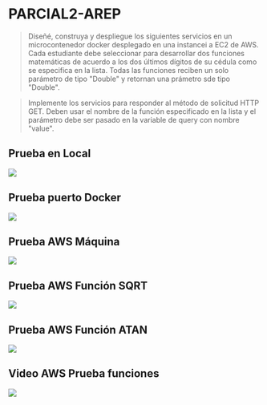 # PARCIAL2-AREP

>Diseñé, construya y despliegue los siguientes servicios en un microcontenedor docker desplegado en una instancei a EC2 de AWS. Cada estudiante debe seleccionar para desarrollar dos funciones matemáticas de acuerdo a los dos últimos dígitos de su cédula como se especifica en la lista. Todas las funciones reciben un solo parámetro de tipo "Double" y retornan una prámetro sde tipo "Double".

>Implemente los servicios para responder al método de solicitud HTTP GET. Deben usar el nombre de la función especificado en la lista y el parámetro debe ser pasado en la variable de query con nombre "value".

## Prueba en Local
![](img/local)

## Prueba puerto Docker
![](img/localdocker)

## Prueba AWS Máquina
![](img/aws0)

## Prueba AWS Función SQRT
![](img/aws1)

## Prueba AWS Función ATAN
![](img/aws2)

## Video AWS Prueba funciones
![](img/video)
